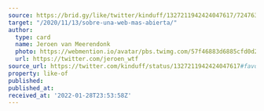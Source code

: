 ```yaml
---
source: https://brid.gy/like/twitter/kinduff/1327211942424047617/724763
target: "/2020/11/13/sobre-una-web-mas-abierta/"
author:
  type: card
  name: Jeroen van Meerendonk
  photo: https://webmention.io/avatar/pbs.twimg.com/57f46883d6885cfd0d22ce6614196f1a063576f129d30bc4a3d3fe6cdf850101.jpg
  url: https://twitter.com/jeroen_wtf
source_url: https://twitter.com/kinduff/status/1327211942424047617#favorited-by-724763
property: like-of
published: 
published_at: 
received_at: '2022-01-28T23:53:58Z'
---
```


